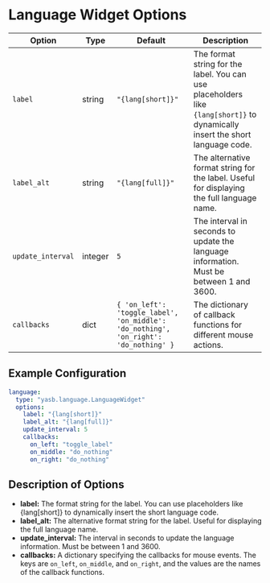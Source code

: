# Language Widget Options
| Option           | Type     | Default                        | Description                                                                 |
|------------------|----------|--------------------------------|-----------------------------------------------------------------------------|
| `label`          | string   | `"{lang[short]}"`              | The format string for the label. You can use placeholders like `{lang[short]}` to dynamically insert the short language code. |
| `label_alt`      | string   | `"{lang[full]}"`               | The alternative format string for the label. Useful for displaying the full language name. |
| `update_interval`| integer  | `5`                            | The interval in seconds to update the language information. Must be between 1 and 3600. |
| `callbacks`      | dict     | `{ 'on_left': 'toggle_label', 'on_middle': 'do_nothing', 'on_right': 'do_nothing' }` | The dictionary of callback functions for different mouse actions. |

## Example Configuration

```yaml
language:
  type: "yasb.language.LanguageWidget"
  options:
    label: "{lang[short]}"
    label_alt: "{lang[full]}"
    update_interval: 5
    callbacks:
      on_left: "toggle_label"
      on_middle: "do_nothing"
      on_right: "do_nothing"
```

## Description of Options
- **label:** The format string for the label. You can use placeholders like {lang[short]} to dynamically insert the short language code.
- **label_alt:** The alternative format string for the label. Useful for displaying the full language name.
- **update_interval:** The interval in seconds to update the language information. Must be between 1 and 3600.
- **callbacks:** A dictionary specifying the callbacks for mouse events. The keys are `on_left`, `on_middle`, and `on_right`, and the values are the names of the callback functions.